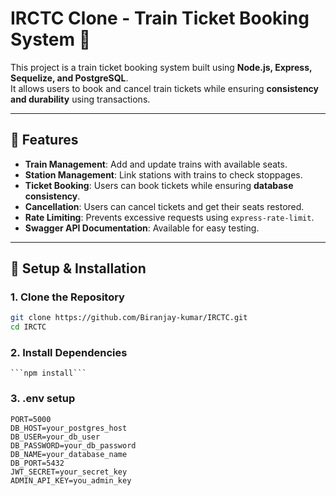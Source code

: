 # IRCTC Clone - Train Ticket Booking System 🚆

This project is a train ticket booking system built using **Node.js, Express, Sequelize, and PostgreSQL**.  
It allows users to book and cancel train tickets while ensuring **consistency and durability** using transactions.  

---

## 📌 Features
- **Train Management**: Add and update trains with available seats.
- **Station Management**: Link stations with trains to check stoppages.
- **Ticket Booking**: Users can book tickets while ensuring **database consistency**.
- **Cancellation**: Users can cancel tickets and get their seats restored.
- **Rate Limiting**: Prevents excessive requests using `express-rate-limit`.
- **Swagger API Documentation**: Available for easy testing.

---

## 🚀 **Setup & Installation**
### 1️. Clone the Repository  
```sh
git clone https://github.com/Biranjay-kumar/IRCTC.git
cd IRCTC
```
### 2. Install Dependencies
	```npm install```

### 3. .env setup
```
PORT=5000
DB_HOST=your_postgres_host
DB_USER=your_db_user
DB_PASSWORD=your_db_password
DB_NAME=your_database_name
DB_PORT=5432
JWT_SECRET=your_secret_key
ADMIN_API_KEY=you_admin_key
```

